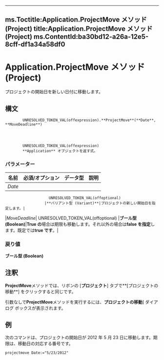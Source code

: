 

---
ms.Toctitle:Application.ProjectMove メソッド (Project)
title:Application.ProjectMove メソッド (Project)
ms.ContentId:ba30bd12-a26a-12e5-8cff-df1a34a58df0
---
# Application.ProjectMove メソッド (Project)




プロジェクトの開始日を新しい日付に移動します。

## 構文

            UNRESOLVED_TOKEN_VAL(offexpression).**ProjectMove**(**Date**, **MoveDeadline**)




            UNRESOLVED_TOKEN_VAL(offexpression)
            **Application** オブジェクトを返す式。

### パラメーター

|**名前**|**必須/オプション**|**データ型**|**説明**|
|---|---|---|---|
|*Date*|
                        UNRESOLVED_TOKEN_VAL(offoptional)
                      |**バリアント型 (Variant)**|プロジェクトの新しい開始日を指定します。|
|*MoveDeadline*|
                        UNRESOLVED_TOKEN_VAL(offoptional)
                      |**ブール型 (Boolean)**|**True の**場合は期限も移動します。それ以外の場合は**false を指定**します。既定では**true です**。|



### 戻り値
**ブール型 (Boolean)**





## 注釈
**ProjectMove**メソッドでは、リボンの [**プロジェクト**] タブで**[プロジェクトの移動**] をクリックすると同じです。



引数なしで**ProjectMove**メソッドを実行するには、**プロジェクトの移動**] ダイアログ ボックスが表示されます。



## 例
次のコマンドは、プロジェクトの開始日が 2012 年 5 月 23 日に移動します。期限は、移動日の対応する番号です。

```vba
projectmove Date:="5/23/2012"
```





